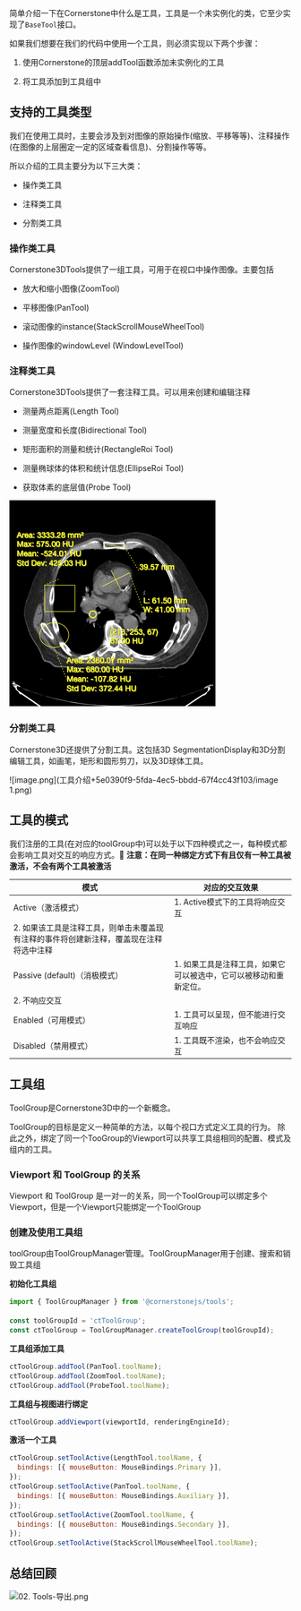 简单介绍一下在Cornerstone中什么是工具，工具是一个未实例化的类，它至少实现了`BaseTool`接口。

如果我们想要在我们的代码中使用一个工具，则必须实现以下两个步骤：

1. 使用Cornerstone的顶层addTool函数添加未实例化的工具

2. 将工具添加到工具组中

## 支持的工具类型

我们在使用工具时，主要会涉及到对图像的原始操作(缩放、平移等等)、注释操作(在图像的上层圈定一定的区域查看信息)、分割操作等等。

所以介绍的工具主要分为以下三大类：

- 操作类工具

- 注释类工具

- 分割类工具



### 操作类工具

Cornerstone3DTools提供了一组工具，可用于在视口中操作图像。主要包括

- 放大和缩小图像(ZoomTool)

- 平移图像(PanTool)

- 滚动图像的instance(StackScrollMouseWheelTool)

- 操作图像的windowLevel (WindowLevelTool)



### 注释类工具

Cornerstone3DTools提供了一套注释工具。可以用来创建和编辑注释

- 测量两点距离(Length Tool)

- 测量宽度和长度(Bidirectional Tool)

- 矩形面积的测量和统计(RectangleRoi Tool)

- 测量椭球体的体积和统计信息(EllipseRoi Tool)

- 获取体素的底层值(Probe Tool)

![image.png](工具介绍+5e0390f9-5fda-4ec5-bbdd-67f4cc43f103/image.png)



### 分割类工具

Cornerstone3D还提供了分割工具。这包括3D SegmentationDisplay和3D分割编辑工具，如画笔，矩形和圆形剪刀，以及3D球体工具。

![image.png](工具介绍+5e0390f9-5fda-4ec5-bbdd-67f4cc43f103/image 1.png)



## 工具的模式

我们注册的工具(在对应的toolGroup中)可以处于以下四种模式之一，每种模式都会影响工具对交互的响应方式。📢 **注意：在同一种绑定方式下有且仅有一种工具被激活，不会有两个工具被激活**

|模式|对应的交互效果|
|-|-|
|Active（激活模式）|1. Active模式下的工具将响应交互
2. 如果该工具是注释工具，则单击未覆盖现有注释的事件将创建新注释，覆盖现在注释将选中注释|
|Passive (default)（消极模式）|1. 如果工具是注释工具，如果它可以被选中，它可以被移动和重新定位。
2. 不响应交互|
|Enabled（可用模式）|1. 工具可以呈现，但不能进行交互响应|
|Disabled（禁用模式）|1. 工具既不渲染，也不会响应交互|

## 工具组

ToolGroup是Cornerstone3D中的一个新概念。

ToolGroup的目标是定义一种简单的方法，以每个视口方式定义工具的行为。 除此之外，绑定了同一个TooGroup的Viewport可以共享工具组相同的配置、模式及组内的工具。



### Viewport 和 ToolGroup 的关系

Viewport 和 ToolGroup 是一对一的关系，同一个ToolGroup可以绑定多个Viewport，但是一个Viewport只能绑定一个ToolGroup



### 创建及使用工具组

toolGroup由ToolGroupManager管理。ToolGroupManager用于创建、搜索和销毁工具组

**初始化工具组**

```JavaScript
import { ToolGroupManager } from '@cornerstonejs/tools';

const toolGroupId = 'ctToolGroup';
const ctToolGroup = ToolGroupManager.createToolGroup(toolGroupId);
```

**工具组添加工具**

```JavaScript
ctToolGroup.addTool(PanTool.toolName);
ctToolGroup.addTool(ZoomTool.toolName);
ctToolGroup.addTool(ProbeTool.toolName);
```

**工具组与视图进行绑定**

```JavaScript
ctToolGroup.addViewport(viewportId, renderingEngineId);
```

**激活一个工具**

```JavaScript
ctToolGroup.setToolActive(LengthTool.toolName, {
  bindings: [{ mouseButton: MouseBindings.Primary }],
});
ctToolGroup.setToolActive(PanTool.toolName, {
  bindings: [{ mouseButton: MouseBindings.Auxiliary }],
});
ctToolGroup.setToolActive(ZoomTool.toolName, {
  bindings: [{ mouseButton: MouseBindings.Secondary }],
});
ctToolGroup.setToolActive(StackScrollMouseWheelTool.toolName);
```



## 总结回顾

![02. Tools-导出.png](工具介绍+5e0390f9-5fda-4ec5-bbdd-67f4cc43f103/02.+Tools-导出.png)

